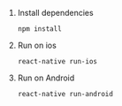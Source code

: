 1. Install dependencies

   `npm install`

2. Run on ios

   `react-native run-ios`

3. Run on Android

   `react-native run-android`
